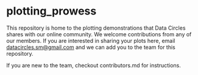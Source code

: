 # plotting_prowess
This repository is home to the plotting demonstrations that Data Circles shares with our online community. 
We welcome contributions from any of our members. If you are interested in sharing your plots here, email datacircles.sm@gmail.com and we can add you to the team for this repository.

If you are new to the team, checkout contributors.md for instructions. 


